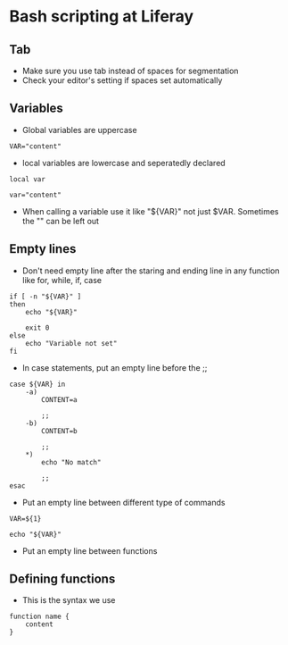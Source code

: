# Bash scripting at Liferay


## Tab

- Make sure you use tab instead of spaces for segmentation
- Check your editor's setting if spaces set automatically

## Variables

- Global variables are uppercase 
```
VAR="content"
```
- local variables are lowercase and seperatedly declared
```
local var

var="content"
```
- When calling a variable use it like "${VAR}" not just $VAR. Sometimes the "" can be left out

## Empty lines

- Don't need empty line after the staring and ending line in any function like for, while, if, case
```
if [ -n "${VAR}" ]
then
	echo "${VAR}"

	exit 0
else
	echo "Variable not set"
fi
```
- In case statements, put an empty line before the ;;
```
case ${VAR} in
	-a)
		CONTENT=a

		;;
	-b)
		CONTENT=b

		;;
	*)
		echo "No match"

		;;
esac
```
- Put an empty line between different type of commands
```
VAR=${1}

echo "${VAR}"
```
- Put an empty line between functions

## Defining functions

- This is the syntax we use
```
function name {
	content
}
```